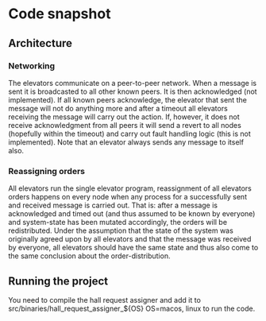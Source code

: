 # Code snapshot

## Architecture

### Networking
The elevators communicate on a peer-to-peer network. When a message is sent it is broadcasted to all other known peers. It is then acknowledged (not implemented). If all known peers acknowledge, the elevator that sent the message will not do anything more and after a timeout all elevators receiving the message will carry out the action. If, however, it does not receive acknowledgment from all peers it will send a revert to all nodes (hopefully within the timeout) and carry out fault handling logic (this is not implemented). Note that an elevator always sends any message to itself also.

### Reassigning orders
All elevators run the single elevator program, reassignment of all elevators orders happens on every node when any process for a successfully sent and received message is carried out. That is: after a message is acknowledged and timed out (and thus assumed to be known by everyone) and system-state has been mutated accordingly, the orders will be redistributed. Under the assumption that the state of the system was originally agreed upon by all elevators and that the message was received by everyone, all elevators should have the same state and thus also come to the same conclusion about the order-distribution. 

## Running the project
You need to compile the hall request assigner and add it to src/binaries/hall_request_assigner_${OS} OS=macos, linux to run the code.
